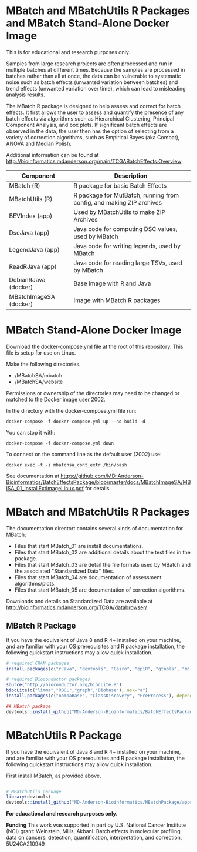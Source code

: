 # MBatch and MBatchUtils R Packages and MBatch Stand-Alone Docker Image

This is for educational and research purposes only. 

Samples from large research projects are often processed and run in multiple batches at different times. Because the samples are processed in batches rather than all at once, the data can be vulnerable to systematic noise such as batch effects (unwanted variation between batches) and trend effects (unwanted variation over time), which can lead to misleading analysis results.

The MBatch R package is designed to help assess and correct for batch effects. It first allows the user to assess and quantify the presence of any batch effects via algorithms such as Hierarchical Clustering, Principal Component Analysis, and box plots. If significant batch effects are observed in the data, the user then has the option of selecting from a variety of correction algorithms, such as Empirical Bayes (aka Combat), ANOVA and Median Polish.

Additional information can be found at http://bioinformatics.mdanderson.org/main/TCGABatchEffects:Overview

|Component|Description|
|--|--|
|MBatch (R)|R package for basic Batch Effects|
|MBatchUtils (R)|R package for MutBatch, running from config, and making ZIP archives|
|BEVIndex (app)|Used by MBatchUtils to make ZIP Archives|
|DscJava (app)|Java code for computing DSC values, used by MBatch|
|LegendJava (app)|Java code for writing legends, used by MBatch|
|ReadRJava (app)|Java code for reading large TSVs, used by MBatch|
|DebianRJava (docker)|Base image with R and Java|
|MBatchImageSA (docker)|Image with MBatch R packages|

# MBatch Stand-Alone Docker Image

Download the docker-compose.yml file at the root of this repository. This file is setup for use on Linux.

Make the following directories.

 - /MBatchSA/mbatch
 - /MBatchSA/website

Permissions or ownership of the directories may need to be changed or matched to the Docker image user 2002.

In the directory with the docker-compose.yml file run:

	docker-compose -f docker-compose.yml up --no-build -d

You can stop it with:

	docker-compose -f docker-compose.yml down

To connect on the command line as the default user (2002) use:

	docker exec -t -i mbatchsa_cont_extr /bin/bash

See documentation at https://github.com/MD-Anderson-Bioinformatics/BatchEffectsPackage/blob/master/docs/MBatchImageSA/MBISA_01_InstallExtImageLinux.pdf for details.

# MBatch and MBatchUtils R Packages

The documentation directort contains several kinds of documentation for MBatch:

 * Files that start MBatch_01 are install documentations.
 * Files that start MBatch_02 are additional details about the test files in the package.
 * Files that start MBatch_03 are detail the file formats used by MBatch and the associated "Standardized Data" files.
 * Files that start MBatch_04 are documentation of assessment algorithms/plots.
 * Files that start MBatch_05 are documentation of correction algorithms.

Downloads and details on Standardized Data are available at http://bioinformatics.mdanderson.org/TCGA/databrowser/

## MBatch R Package

If you have the equivalent of Java 8 and R 4+ installed on your machine, and are familiar with your OS prerequisites and R package installation, the following quickstart instructions may allow quick installation.

```R
# required CRAN packages
install.packages(c("rJava", "devtools", "Cairo", "epiR", "gtools", "mclust", "squash", "httr", "eulerr"), dependencies=TRUE, repos = "http://cloud.r-project.org/")

# required Bioconductor packages
source("http://bioconductor.org/biocLite.R")
biocLite(c("limma","RBGL","graph","Biobase"), ask="a")
install.packages(c("oompaBase", "ClassDiscovery", "PreProcess"), dependencies=TRUE, repos=c("http://cloud.r-project.org", "http://silicovore.com/OOMPA/"))

## MBatch package
devtools::install_github("MD-Anderson-Bioinformatics/BatchEffectsPackage/apps/MBatch")
```

# MBatchUtils R Package

If you have the equivalent of Java 8 and R 4+ installed on your machine, and are familiar with your OS prerequisites and R package installation, the following quickstart instructions may allow quick installation.

First install MBatch, as provided above.

```R

# MBatchUtils package
library(devtools)
devtools::install_github("MD-Anderson-Bioinformatics/MBatchPackage/apps/MBatchUtils")
```

**For educational and research purposes only.**

**Funding** 
This work was supported in part by U.S. National Cancer Institute (NCI) grant: Weinstein, Mills, Akbani. Batch effects in molecular profiling data on cancers: detection, quantification, interpretation, and correction, 5U24CA210949

